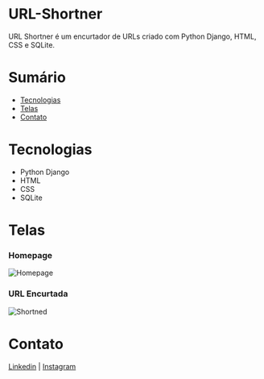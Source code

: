 # URL-Shortner
URL Shortner é um encurtador de URLs criado com Python Django, HTML, CSS e SQLite.

# Sumário

 - [Tecnologias](#Tecnologias)
 - [Telas](#Telas)
 - [Contato](#Contato)


# Tecnologias
- Python Django
- HTML
- CSS
- SQLite

# Telas
### Homepage
![Homepage]()

### URL Encurtada
![Shortned]()

# Contato
[Linkedin](https://www.linkedin.com/in/ro-paulo/) | [Instagram](https://www.instagram.com/_paulo.86)